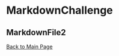 # MarkdownChallenge
## MarkdownFile2
[Back to Main Page](https://github.com/ChaseMiles/MarkdownChallenge/blob/master/README.md) 
